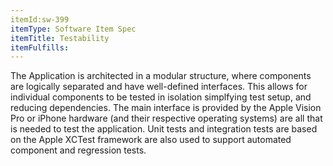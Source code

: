 ```yaml
---
itemId:sw-399
itemType: Software Item Spec
itemTitle: Testability
itemFulfills: 
---
```

The Application is architected in a modular structure, where components are logically separated and have well-defined interfaces. This allows for individual components to be tested in isolation simplfying test setup, and reducing dependencies. The main interface is provided by the Apple Vision Pro or iPhone hardware (and their respective operating systems) are all that is needed to test the application.
Unit tests and integration tests are based on the Apple XCTest framework are also used to support automated component and regression tests.